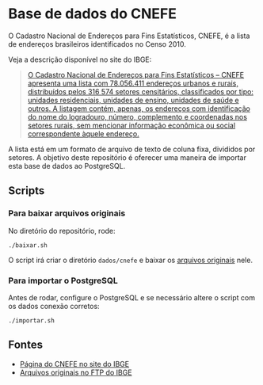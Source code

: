# Base de dados do CNEFE

O Cadastro Nacional de Endereços para Fins Estatísticos, CNEFE, é a lista de endereços brasileiros identificados no Censo 2010.

Veja a descrição disponível no site do IBGE:

> [O Cadastro Nacional de Endereços para Fins Estatísticos – CNEFE apresenta uma lista com 78.056.411 endereços urbanos e rurais, distribuídos pelos 316 574 setores censitários, classificados por tipo: unidades residenciais, unidades de ensino, unidades de saúde e outros. A listagem contém, apenas, os endereços com identificação do nome do logradouro, número, complemento e coordenadas nos setores rurais, sem mencionar informação econômica ou social correspondente àquele endereço.](http://www.ibge.gov.br/home/estatistica/populacao/censo2010/cnefe/default_cnefe.shtm)

A lista está em um formato de arquivo de texto de coluna fixa, divididos por setores. A objetivo deste repositório é oferecer uma maneira de importar esta base de dados ao PostgreSQL.

## Scripts

### Para baixar arquivos originais

No diretório do repositório, rode:

    ./baixar.sh

O script irá criar o diretório `dados/cnefe` e baixar os [arquivos originais](ftp://ftp.ibge.gov.br/Censos/Censo_Demografico_2010/Cadastro_Nacional_de_Enderecos_Fins_Estatisticos) nele.

### Para importar o PostgreSQL

Antes de rodar, configure o PostgreSQL e se necessário altere o script com os dados conexão corretos:

    ./importar.sh

## Fontes

- [Página do CNEFE no site do IBGE](https://ww2.ibge.gov.br/home/estatistica/populacao/censo2010/cnefe/default_cnefe.shtm)
- [Arquivos originais no FTP do IBGE](ftp://ftp.ibge.gov.br/Censos/Censo_Demografico_2010/Cadastro_Nacional_de_Enderecos_Fins_Estatisticos/)
